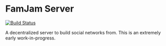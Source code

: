 # FamJam Server

[![Build Status](https://travis-ci.org/fam-jam/fam-jam-server.svg?branch=master)](https://travis-ci.org/fam-jam/fam-jam-server)

A decentralized server to build social networks from. This is an extremely early work-in-progress.
